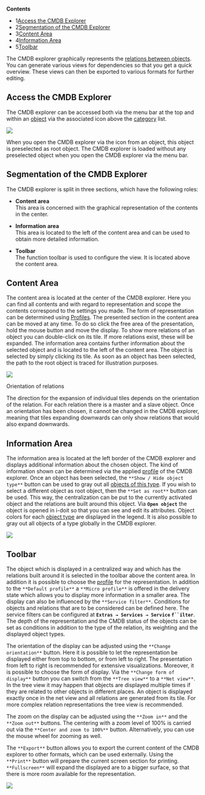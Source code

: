 **Contents**

*   1[Access the CMDB Explorer](#CMDBExplorer-AccesstheCMDBExplorer)
*   2[Segmentation of the CMDB Explorer](#CMDBExplorer-SegmentationoftheCMDBExplorer)
*   3[Content Area](#CMDBExplorer-ContentArea)
*   4[Information Area](#CMDBExplorer-InformationArea)
*   5[Toolbar](#CMDBExplorer-Toolbar)

The CMDB explorer graphically represents the [relations between objects](/display/en/Object+Relations). You can generate various views for dependencies so that you get a quick overview. These views can then be exported to various formats for further editing.

Access the CMDB Explorer
------------------------

The CMDB explorer can be accessed both via the menu bar at the top and within an [object](../../basics/structure-of-the-it-documentation.md) via the associated icon above the [category](/display/en/Glossary) list.

![](/download/attachments/41844775/cmdb1.png?version=1&modificationDate=1465469467722&api=v2&effects=drop-shadow)

When you open the CMDB explorer via the icon from an object, this object is preselected as root object. The CMDB explorer is loaded without any preselected object when you open the CMDB explorer via the menu bar.

Segmentation of the CMDB Explorer
---------------------------------

The CMDB explorer is split in three sections, which have the following roles:

*   **Content area**  
    This area is concerned with the graphical representation of the contents in the center.
    
*   **Information** **area**  
    This area is located to the left of the content area and can be used to obtain more detailed information.
    
*   **Toolbar**  
    The function toolbar is used to configure the view. It is located above the content area.
    

Content Area
------------

The content area is located at the center of the CMDB explorer. Here you can find all contents and with regard to representation and scope the contents correspond to the settings you made. The form of representation can be determined using [Profiles](/display/en/Profiles+in+the+CMDB+Explorer). The presented section in the content area can be moved at any time. To do so click the free area of the presentation, hold the mouse button and move the display. To show more relations of an object you can double-click on its tile. If more relations exist, these will be expanded. The information area contains further information about the selected object and is located to the left of the content area. The object is selected by simply clicking its tile. As soon as an object has been selected, the path to the root object is traced for illustration purposes.

![](/download/attachments/41844775/cmdb2.png?version=1&modificationDate=1465469467455&api=v2&effects=drop-shadow)

Orientation of relations

The direction for the expansion of individual tiles depends on the orientation of the relation. For each relation there is a master and a slave object. Once an orientation has been chosen, it cannot be changed in the CMDB explorer, meaning that tiles expanding downwards can only show relations that would also expand downwards.

Information Area
----------------

The information area is located at the left border of the CMDB explorer and displays additional information about the chosen object. The kind of information shown can be determined via the applied [profile](/display/en/Profiles+in+the+CMDB+Explorer) of the CMDB explorer. Once an object has been selected, the `**Show / Hide object type**` button can be used to gray out all [objects of this type](../../basics/structure-of-the-it-documentation.md). If you wish to select a different object as root object, then the `**Set as root**` button can be used. This way, the centralization can be put to the currently activated object and the relations are built around this object. Via **`Open object`** the object is opened in i-doit so that you can see and edit its attributes. Object colors for each [object type](/display/en/Glossary) are displayed in the legend. It is also possible to gray out all objects of a type globally in the CMDB explorer.

![](/download/attachments/41844775/cmdb3.png?version=1&modificationDate=1465469467178&api=v2&effects=drop-shadow)

Toolbar
-------

The object which is displayed in a centralized way and which has the relations built around it is selected in the toolbar above the content area. In addition it is possible to choose the [profile](/display/en/Profiles+in+the+CMDB+Explorer) for the representation. In addition to the `**Default profile**` a `**Micro profile**` is offered in the delivery state which allows you to display more information in a smaller area. The display can also be influenced by the `**Service filter**`. Conditions for objects and relations that are to be considered can be defined here. The service filters can be configured at **`Extras → Services → Service` `f``ilter`**. The depth of the representation and the CMDB status of the objects can be set as conditions in addition to the type of the relation, its weighting and the displayed object types.

The orientation of the display can be adjusted using the `**Change orientation**` button. Here it is possible to let the representation be displayed either from top to bottom, or from left to right. The presentation from left to right is recommended for extensive visualizations. Moreover, it is possible to choose the form of display. Via the `**Change form of display**` button you can switch from the `**Tree view**` to a `**Net view**`. In the tree view it may happen that objects are displayed multiple times if they are related to other objects in different places. An object is displayed exactly once in the net view and all relations are generated from its tile. For more complex relation representations the tree view is recommended.

The zoom on the display can be adjusted using the `**Zoom in**` and the `**Zoom out**` buttons. The centering with a zoom level of 100% is carried out via the `**Center and zoom to 100%**` button. Alternatively, you can use the mouse wheel for zooming as well.

The `**Export**` button allows you to export the current content of the CMDB explorer to other formats, which can be used externally. Using the `**Print**` button will prepare the current screen section for printing. `**Fullscreen**` will expand the displayed are to a bigger surface, so that there is more room available for the representation.

![](/download/attachments/41844775/cmdb4.png?version=1&modificationDate=1465469466946&api=v2&effects=drop-shadow)